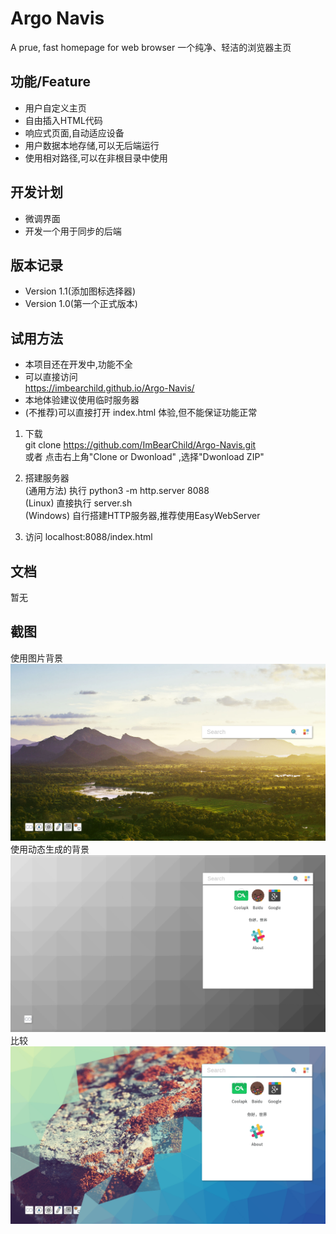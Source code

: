 # Argo Navis
A prue, fast homepage for web browser
一个纯净、轻洁的浏览器主页

## 功能/Feature
* 用户自定义主页
* 自由插入HTML代码
* 响应式页面,自动适应设备
* 用户数据本地存储,可以无后端运行
* 使用相对路径,可以在非根目录中使用

## 开发计划
* 微调界面
* 开发一个用于同步的后端

## 版本记录
* Version 1.1(添加图标选择器)
* Version 1.0(第一个正式版本)

## 试用方法
* 本项目还在开发中,功能不全
* 可以直接访问  
  https://imbearchild.github.io/Argo-Navis/
* 本地体验建议使用临时服务器
* (不推荐)可以直接打开 index.html 体验,但不能保证功能正常

1. 下载  
   git clone https://github.com/ImBearChild/Argo-Navis.git  
   或者 点击右上角"Clone or Dwonload" ,选择"Dwonload ZIP"

2. 搭建服务器  
   (通用方法) 执行 python3 -m http.server 8088  
   (Linux) 直接执行 server.sh  
   (Windows) 自行搭建HTTP服务器,推荐使用EasyWebServer  

3. 访问 localhost:8088/index.html
   
## 文档
暂无

## 截图
使用图片背景
![使用图片背景](https://raw.githubusercontent.com/ImBearChild/Assets/master/Copas-Start/PresetPic.png)
使用动态生成的背景
![使用动态生成的背景](https://raw.githubusercontent.com/ImBearChild/Assets/master/Copas-Start/Copas-Start.png)
比较
![比较](https://raw.githubusercontent.com/ImBearChild/Assets/master/Copas-Start/Compare.png)
